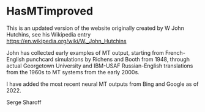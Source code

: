 # HasMTimproved

This is an updated version of the website originally created by W John Hutchins, see his Wikipedia entry https://en.wikipedia.org/wiki/W._John_Hutchins

John has collected early examples of MT output, starting from French-English punchcard simulations by Richens and Booth from 1948, through actual Georgetown University and IBM-USAF Russian-English translations from  the 1960s to MT systems from the early 2000s.

I have added the most recent neural MT outputs from Bing and Google as of 2022.

Serge Sharoff